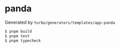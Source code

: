 # panda

Generated by `turbo/generators/templates/app-panda`

```bash
$ pnpm build
$ pnpm test
$ pnpm typecheck
```